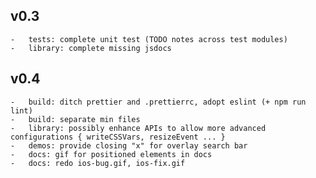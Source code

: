 ## v0.3

    -   tests: complete unit test (TODO notes across test modules)
    -   library: complete missing jsdocs

## v0.4

    -   build: ditch prettier and .prettierrc, adopt eslint (+ npm run lint)
    -   build: separate min files
    -   library: possibly enhance APIs to allow more advanced configurations { writeCSSVars, resizeEvent ... }
    -   demos: provide closing "x" for overlay search bar
    -   docs: gif for positioned elements in docs
    -   docs: redo ios-bug.gif, ios-fix.gif
